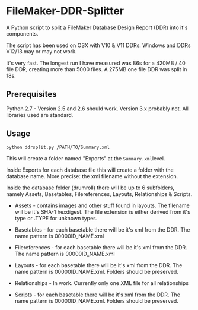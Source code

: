 # FileMaker-DDR-Splitter

A Python script to split a FileMaker Database Design Report (DDR) into it's components.

The script has been used on OSX with V10 & V11 DDRs. Windows and DDRs V12/13 may or may not work.

It's very fast. The longest run I have measured was 86s for a 420MB / 40 file DDR, creating more than 5000 files. A 275MB one file DDR was split in 18s.

## Prerequisites

Python 2.7 - Version 2.5 and 2.6 should work. Version 3.x probably not. All libraries used are standard.



## Usage

```shell
python ddrsplit.py /PATH/TO/Summary.xml
```
This will create a folder named "Exports" at the ```Summary.xml```level.

Inside Exports for each database file this will create a folder with the database name. More precise: the xml filename without the extension.

Inside the database folder (drumroll) there will be up to 6 subfolders, namely Assets, Basetables, Filereferences, Layouts, Relationships & Scripts.

+ Assets - contains images and other stuff found in layouts. The filename will be it's SHA-1 hexdigest. The file extension is either derived from it's type or .TYPE for unknown types.

+ Basetables - for each basetable there will be it's xml from the DDR. The name pattern is 00000ID_NAME.xml

+ Filereferences - for each basetable there will be it's xml from the DDR. The name pattern is 00000ID_NAME.xml

+ Layouts - for each basetable there will be it's xml from the DDR. The name pattern is 00000ID_NAME.xml.  Folders should be preserved.

+ Relationships - In work. Currently only one XML file for all relationships

+ Scripts - for each basetable there will be it's xml from the DDR. The name pattern is 00000ID_NAME.xml.  Folders should be preserved.